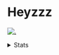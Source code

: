 # Heyzzz  

[![.](https://skillicons.dev/icons?i=js,ts,nextjs,nestjs,mongodb)](https://skillicons.dev)  

<details>
<summary>Stats</summary
<!--START_SECTION:waka-->

```txt
TypeScript        6 hrs 4 mins    ███████████████████████░░   91.50 %
Java Properties   22 mins         █▒░░░░░░░░░░░░░░░░░░░░░░░   05.60 %
JSON              9 mins          ▓░░░░░░░░░░░░░░░░░░░░░░░░   02.38 %
JavaScript        2 mins          ░░░░░░░░░░░░░░░░░░░░░░░░░   00.50 %
Other             0 secs          ░░░░░░░░░░░░░░░░░░░░░░░░░   00.01 %
```

<!--END_SECTION:waka-->
</details>
